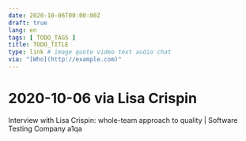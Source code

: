 ```yaml
---
date: 2020-10-06T00:00:00Z
draft: true
lang: en
tags: [ TODO_TAGS ]
title: TODO_TITLE
type: link # image quote video text audio chat
via: "[Who](http://example.com)"
---
```



# 2020-10-06 via Lisa Crispin
Interview with Lisa Crispin: whole-team approach to quality | Software Testing Company a1qa

